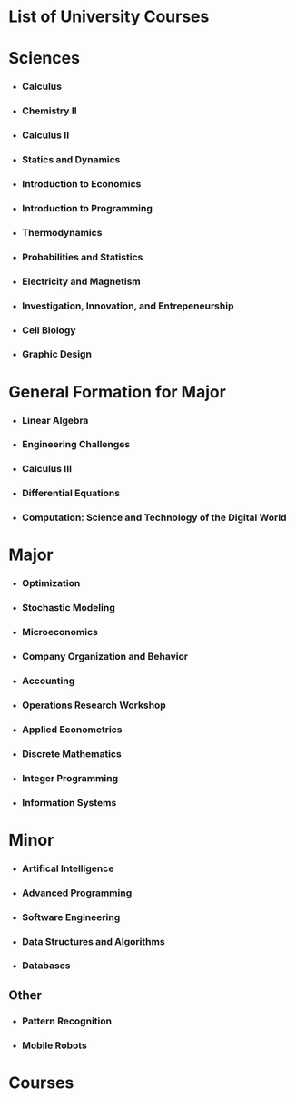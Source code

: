 ﻿# List of University Courses

# Sciences

* ### Calculus
* ### Chemistry II
* ### Calculus II
* ### Statics and Dynamics
* ### Introduction to Economics
* ### Introduction to Programming
* ### Thermodynamics
* ### Probabilities and Statistics
* ### Electricity and Magnetism
* ### Investigation, Innovation, and Entrepeneurship
* ### Cell Biology
* ### Graphic Design


# General Formation for Major

* ### Linear Algebra
* ### Engineering Challenges
* ### Calculus III
* ### Differential Equations
* ### Computation: Science and Technology of the Digital World

# Major

* ### Optimization
* ### Stochastic Modeling
* ### Microeconomics
* ### Company Organization and Behavior
* ### Accounting
* ### Operations Research Workshop
* ### Applied Econometrics
* ### Discrete Mathematics
* ### Integer Programming
* ### Information Systems

# Minor

* ### Artifical Intelligence
* ### Advanced Programming
* ### Software Engineering
* ### Data Structures and Algorithms
* ### Databases

## Other

* ### Pattern Recognition
* ### Mobile Robots

# Courses
